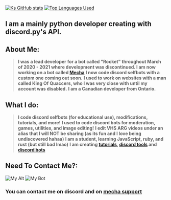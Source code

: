 [![Ks GitHub stats](https://github-readme-stats.vercel.app/api?username=ksIsCute&theme=synthwave)](https://github.com/ksiscute)
[![Top Languages Used](https://github-readme-stats.vercel.app/api/top-langs/?username=ksIsCute&langs_count=10&theme=synthwave)](https://github.com/ksiscute)
## I am a mainly python developer creating with discord.py's API.
## About Me:
> **I was a lead developer for a bot called "Rocket" throughout March of 2020 - 2021 where development was discontinued. I am now working on a bot called [Mecha](https://mechadiscord.tk)**
> **I now code discord selfbots with a custom one coming out soon.**
> **I used to work on websites with a man called King Of Quaccers, who I was very close with until my account was disabled.**
> **I am a Canadian developer from Ontario.**
## What I do:
> **I code discord selfbots (for educational use), modifications, tutorials, and more!**
> **I used to code discord bots for moderation, games, utilities, and image editing!**
> **I edit VHS ARG videos under an alias that I will NOT be sharing (as its fun and I love being undiscovered hahaa)**
> **I am a student, learning JavaScript, ruby, and rust (but still bad lmao)**
> **I am creating [tutorials](https://github.com/ksIsCute/discordrb), [discord tools](https://github.com/ksIsCute/Snippet-Central) and [discord bots](https://mechadiscord.tk)**
## Need To Contact Me?:
![My Alt](https://dcbadge.vercel.app/api/shield/940289135074238594?theme=discord&logoColor=orange)
![My Bot](https://dcbadge.vercel.app/api/shield/bot/930821149644963900?theme=discord&logoColor=red)
### You can contact me on discord and on [mecha support](https://mechadiscord.tk)
